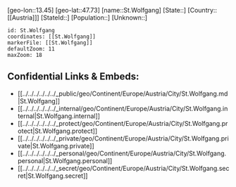 ﻿---
location: [47.73,13.45]
mapzoom: [7,12] 
mapmarker: city 
type: City
tags:
- geo/City


SpocWebEntityId: 34499
isDeleted: false
confidential: public

---
[geo-lon::13.45]
[geo-lat::47.73]
[name::St.Wolfgang]
[State::]
[Country::[[Austria]]]
[StateId::]
[Population::]
[Unknown::]


```leaflet
id: St.Wolfgang
coordinates: [[St.Wolfgang]]
markerFile: [[St.Wolfgang]]
defaultZoom: 11 
maxZoom: 18
```


## Confidential Links & Embeds: 
- [[../../../../../../_public/geo/Continent/Europe/Austria/City/St.Wolfgang.md|St.Wolfgang]] 
- [[../../../../../../_internal/geo/Continent/Europe/Austria/City/St.Wolfgang.internal|St.Wolfgang.internal]] 
- [[../../../../../../_protect/geo/Continent/Europe/Austria/City/St.Wolfgang.protect|St.Wolfgang.protect]] 
- [[../../../../../../_private/geo/Continent/Europe/Austria/City/St.Wolfgang.private|St.Wolfgang.private]] 
- [[../../../../../../_personal/geo/Continent/Europe/Austria/City/St.Wolfgang.personal|St.Wolfgang.personal]] 
- [[../../../../../../_secret/geo/Continent/Europe/Austria/City/St.Wolfgang.secret|St.Wolfgang.secret]] 
